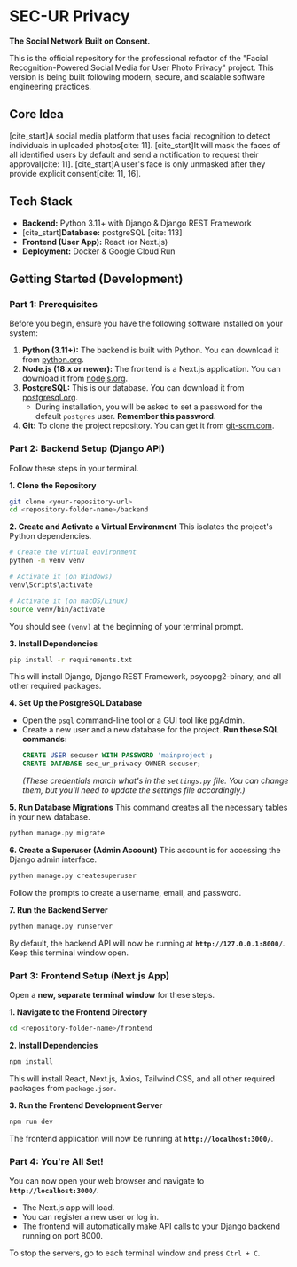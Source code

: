 # SEC-UR Privacy

**The Social Network Built on Consent.**

This is the official repository for the professional refactor of the "Facial Recognition-Powered Social Media for User Photo Privacy" project. This version is being built following modern, secure, and scalable software engineering practices.

## Core Idea

[cite_start]A social media platform that uses facial recognition to detect individuals in uploaded photos[cite: 11]. [cite_start]It will mask the faces of all identified users by default and send a notification to request their approval[cite: 11]. [cite_start]A user's face is only unmasked after they provide explicit consent[cite: 11, 16].

## Tech Stack

- **Backend:** Python 3.11+ with Django & Django REST Framework
- [cite_start]**Database:** postgreSQL [cite: 113]
- **Frontend (User App):** React (or Next.js)
- **Deployment:** Docker & Google Cloud Run

## Getting Started (Development)

### **Part 1: Prerequisites**

Before you begin, ensure you have the following software installed on your system:

1.  **Python (3.11+):** The backend is built with Python. You can download it from [python.org](https://www.python.org/downloads/).
2.  **Node.js (18.x or newer):** The frontend is a Next.js application. You can download it from [nodejs.org](https://nodejs.org/).
3.  **PostgreSQL:** This is our database. You can download it from [postgresql.org](https://www.postgresql.org/download/).
    * During installation, you will be asked to set a password for the default `postgres` user. **Remember this password.**
4.  **Git:** To clone the project repository. You can get it from [git-scm.com](https://git-scm.com/downloads).

### **Part 2: Backend Setup (Django API)**

Follow these steps in your terminal.

**1. Clone the Repository**
```bash
git clone <your-repository-url>
cd <repository-folder-name>/backend
```

**2. Create and Activate a Virtual Environment**
This isolates the project's Python dependencies.
```bash
# Create the virtual environment
python -m venv venv

# Activate it (on Windows)
venv\Scripts\activate

# Activate it (on macOS/Linux)
source venv/bin/activate
```
You should see `(venv)` at the beginning of your terminal prompt.

**3. Install Dependencies**
```bash
pip install -r requirements.txt
```
This will install Django, Django REST Framework, psycopg2-binary, and all other required packages.

**4. Set Up the PostgreSQL Database**
* Open the `psql` command-line tool or a GUI tool like pgAdmin.
* Create a new user and a new database for the project. **Run these SQL commands:**
    ```sql
    CREATE USER secuser WITH PASSWORD 'mainproject';
    CREATE DATABASE sec_ur_privacy OWNER secuser;
    ```
    *(These credentials match what's in the `settings.py` file. You can change them, but you'll need to update the settings file accordingly.)*

**5. Run Database Migrations**
This command creates all the necessary tables in your new database.
```bash
python manage.py migrate
```

**6. Create a Superuser (Admin Account)**
This account is for accessing the Django admin interface.
```bash
python manage.py createsuperuser
```
Follow the prompts to create a username, email, and password.

**7. Run the Backend Server**
```bash
python manage.py runserver
```
By default, the backend API will now be running at **`http://127.0.0.1:8000/`**. Keep this terminal window open.

### **Part 3: Frontend Setup (Next.js App)**

Open a **new, separate terminal window** for these steps.

**1. Navigate to the Frontend Directory**
```bash
cd <repository-folder-name>/frontend
```

**2. Install Dependencies**
```bash
npm install
```
This will install React, Next.js, Axios, Tailwind CSS, and all other required packages from `package.json`.

**3. Run the Frontend Development Server**
```bash
npm run dev
```
The frontend application will now be running at **`http://localhost:3000/`**.

### **Part 4: You're All Set!**

You can now open your web browser and navigate to **`http://localhost:3000/`**.

* The Next.js app will load.
* You can register a new user or log in.
* The frontend will automatically make API calls to your Django backend running on port 8000.

To stop the servers, go to each terminal window and press `Ctrl + C`.
